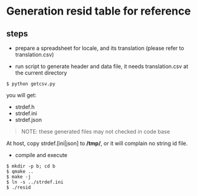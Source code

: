 # Generation resid table for reference

## steps

* prepare a spreadsheet for locale, and its translation
  (please refer to translation.csv)

* run script to generate header and data file, it needs translation.csv at the
  current directory
```
$ python getcsv.py
```
  you will get:
  * strdef.h
  * strdef.ini
  * strdef.json

> NOTE: these generated files may not checked in code base

At host, copy strdef.[ini|json] to **/tmp/**, or it will complain no string id file.

* compile and execute
```
$ mkdir -p b; cd b
$ qmake ..
$ make -j
$ ln -s ../strdef.ini
$ ./resid
```

